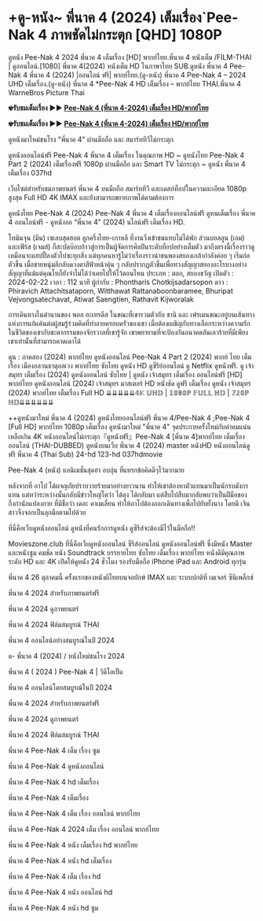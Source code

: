 <h1>+ดู-หนัง~ พี่นาค 4 (2024) เต็มเรื่อง`Pee-Nak 4  ภาพชัดไม่กระตุก [QHD] 1080P</h1>

ดูหนัง Pee-Nak 4  2024 พี่นาค 4 เต็มเรื่อง [HD] พากย์ไทย.พี่นาค 4 หนังเต็ม /FILM-THAI | ดูออนไลน์.[1080] พี่นาค 4(2024) หนังเต็ม HD ในภาษาไทย SUB.ดูหนัง พี่นาค 4 Pee-Nak 4  พี่นาค 4 (2024) |ออนไลน์ ฟรี| พากย์ไทย.(ดู-หนัง) พี่นาค 4 Pee-Nak 4  – 2024 UHD เต็มเรื่อง.(ดู-หนัง) พี่นาค 4 *Pee-Nak 4  HD เต็มเรื่อง – พากย์ไทย THAI.พี่นาค 4 WarneBros Picture Thai

**✾รับชมเต็มเรื่อง ▶▶ [Pee-Nak 4  (พี่นาค 4-2024) เต็มเรื่อง HD/พากย์ไทย](https://123cinephilejourney.xyz/th/movie/1172533/4)**

**✾รับชมเต็มเรื่อง ▶▶ [Pee-Nak 4  (พี่นาค 4-2024) เต็มเรื่อง HD/พากย์ไทย](https://123cinephilejourney.xyz/th/movie/1172533/4)**

ดูหนังมาใหม่ชนโรง "พี่นาค 4" ผ่านมือถือ และ สมาร์ททีวีไม่กระตุก

ดูหนังออนไลน์ฟรี Pee-Nak 4  พี่นาค 4 เต็มเรื่อง ในคุณภาพ HD ~ ดูหนังไทย Pee-Nak 4  Part 2 (2024) เต็มเรื่องฟรี 1080p ผ่านมือถือ และ Smart TV ไม่กระตุก ~ ดูหนัง พี่นาค 4 เต็มเรื่อง 037hd

เว็บไซต์สำหรับชมภาพยนตร์ พี่นาค 4 บนมือถือ สมาร์ททีวี และเดสก์ท็อปในความละเอียด 1080p สูงสุด Full HD 4K IMAX และยังสามารถขยายภาพได้ตามต้องการ

ดูหนังไทย Pee-Nak 4  (2024) Pee-Nak 4  พี่นาค 4 เต็มเรื่องออนไลน์ฟรี ดูหนเต็มเรื่อง พี่นาค 4 ออนไลน์ฟรี - ดูหนังออ “พี่นาค 4” (2024) นไลน์ฟรี เต็มเรื่อง HD.


โทมินจุน (มีน) เซเลบสุดฮอต ลูกครึ่งไทย-เกาหลี ที่งานวิ่งเข้าชนแทบไม่ได้พัก ส่วนบอลลูน (เอม) และเฟิร์ส (เจมส์) ก็สะบัดบ๊อบก้าวสู่การเป็นผู้จัดการศิลปินระดับท็อปอย่างเต็มตัว มาถึงตรงนี้เรื่องราวดูเหมือนจะแฮปปี้ลงตัวไปซะทุกสิ่ง แต่ทุกคนหารู้ไม่ว่าเรื่องราวน่าขนพองสยองเกล้ากำลังค่อย ๆ เริ่มก่อตัวขึ้น เมื่อชายหนุ่มลึกลับดวงตาสีฟ้าหน้าคุ้น ๆ กลับปรากฏตัวขึ้นเพื่อทวงสัญญาสยองอะไรบางอย่าง สัญญาที่แม้แต่คุณโทก็ยังจำไม่ได้ว่าเคยไปให้ไว้ตอนไหน
 ประเภท : ตลก, สยองขวัญ
 เปิดตัว : 2024-02-22
 เวลา : 112 นาที
 ผู้กำกับ : Phontharis Chotkijsadarsopon
 ดาว : Phiravich Attachitsataporn, Witthawat Rattanaboonbaramee, Bhuripat Vejvongsatechavat, Atiwat Saengtien, Rathavit Kijworalak


การเดินทางในตำนานของ พอล อะเทรดีส ในขณะที่เขารวมตัวกับ ชานิ และ เฟรเมนขณะอยู่บนเส้นทางแห่งการแก้แค้นต่อผู้สมรู้ร่วมคิดที่ทำลายครอบครัวของเขา เมื่อต้องเผชิญกับทางเลือกระหว่างความรักในชีวิตของเขากับชะตากรรมของจักรวาลที่เขารู้จัก เขาพยายามที่จะป้องกันอนาคตอันเลวร้ายที่มีเพียงเขาเท่านั้นที่สามารถคาดเดาได้

ดูน : ภาคสอง (2024) พากย์ไทย ดูหนังออนไลน์ Pee-Nak 4  Part 2 (2024) พากย์ ไทย เต็ม เรื่อง เมืองอลวนธาตุอลเวง พากย์ไทย ซับไทย ดูหนัง HD ดูซีรีย์ออนไลน์ ดู Netflix ดูหนังฟรี. ดู เจ้าสมุทร เต็มเรื่อง (2024) ดูหนังออนไลน์ ซับไทย | ดูหนัง เจ้าสมุทร เต็มเรื่อง ออนไลน์ฟรี [HD] พากย์ไทย ดูหนังออนไลน์ (2024) เจ้าสมุทร มาสเตอร์ HD หนังชัด ดูฟรี เต็มเรื่อง ดูหนัง เจ้าสมุทร (2024) พากย์ไทย เต็มเรื่อง Full HD ⇊⇊⇊⇊⇊𝟜𝕂 𝕌ℍ𝔻 | 𝟙𝟘𝟠𝟘ℙ 𝔽𝕌𝕃𝕃 ℍ𝔻 | 𝟟𝟚𝟘ℙ ℍ𝔻⇊⇊⇊⇊⇊⇊

++ดูหนังมาใหม่ พี่นาค 4 (2024) ดูหนังไทยออนไลน์ฟรี พี่นาค 4/Pee-Nak 4 ;Pee-Nak 4  [Full HD] พากย์ไทย 1080p เต็มเรื่อง ดูหนังมาใหม่ "พี่นาค 4" จุดประกายครั้งใหม่กับคำคมแน่นเหลือเกิน 4K หนังออนไลน์ไม่กระตุก『ดูหนังฟรี』Pee-Nak 4  [พี่นาค 4]พากย์ไทย เต็มเรื่อง ออนไลน์ (THAI-DUBBED) ดูหนังบนเว็บ พี่นาค 4 (2024) master หนังHD หนังออนไลน์ดูฟรี พี่นาค 4 (Thai Sub) 24-hd 123-hd 037hdmovie

Pee-Nak 4  (หนัง) แอนิเมชั่นสุดฮา อบอุ่น ที่แทรกข้อคิดดีๆไว้มากมาย

หลังจากที่ อาโป ได้ผจญภัยปราบวายร้ายมาอย่างยาวนาน ทำให้เขาต้องหาตัวแทนมาเป็นนักรบมังกรแทน แต่ทว่าระหว่างนั้นกลับมีข่าวใหญ่โตว่า ไต้ลุง ได้กลับมา แต่สืบไปสืบมากลับพบว่าเป็นฝีมือของกิ้งก่านักแปลงกาย ที่มีชื่อว่า เดอะ คาเมเลี่ยน ทำให้อาโปต้องออกเดินทางเพื่อไปยับยั้งนาง โดยมี เจิน สาวจิ้งจอกเป็นลุกมือตามไปด้วย

ที่นี่คือเว็บดูหนังออนไลน์ ดูหนังที่คนรักการดูหนัง ดูซีรีส์จะต้องมีไว้ในมือถือ!!

Movieszone.club ที่นี่คือเว็บดูหนังออนไลน์ ซีรีส์ออนไลน์ ดูหนังออนไลน์ฟรี ซึ่งมีหนัง Master และหนังซูม คมชัด หนัง Soundtrack บรรยายไทย ซับไทย เต็มเรื่อง พากย์ไทย หนังดีมีคุณภาพระดับ HD และ 4K เปิดให้ดูหนัง 24 ชั่วโมง รองรับมือถือ iPhone iPad และ Android ทุกรุ่น

พี่นาค 4 26 ตุลาคมนี้ ครั้งแรกของหนังผีไทยบนจอยักษ์ IMAX และ ระบบปกติที่ เมเจอร์ ซีนีเพล็กซ์

พี่นาค 4 2024 สำหรับภาพยนตร์ฟรี

พี่นาค 4 2024 ดูภาพยนตร์

พี่นาค 4 2024 ฟิล์มสมบูรณ์ THAI

พี่นาค 4 ออนไลน์อย่างสมบูรณ์ในปี 2024

ด- พี่นาค 4 (2024) / หนังใหม่ชนโรง 2024

พี่นาค 4 ( 2024 ) Pee-Nak 4  | วิดีโอเป็ด

พี่นาค 4 ออนไลน์โดยสมบูรณ์ในปี 2024

พี่นาค 4 2024 สำหรับภาพยนตร์ฟรี

พี่นาค 4 2024 ดูภาพยนตร์

พี่นาค 4 2024 ฟิล์มสมบูรณ์ THAI

พี่นาค 4 Pee-Nak 4  เต็ม เรื่อง ซูม

พี่นาค 4 Pee-Nak 4  ดูหนังออนไลน์

พี่นาค 4 Pee-Nak 4  hd เต็มเรื่อง

พี่นาค 4 Pee-Nak 4  เต็มเรื่อง

พี่นาค 4 Pee-Nak 4  เต็ม เรื่อง ออนไลน์ พากย์ไทย

พี่นาค 4 Pee-Nak 4  2024 เต็ม เรื่อง ออนไลน์ พากย์ไทย

พี่นาค 4 Pee-Nak 4  หนัง เต็มเรื่อง hd พากย์ไทย

พี่นาค 4 Pee-Nak 4  หนัง hd เต็มเรื่อง

พี่นาค 4 Pee-Nak 4  เต็ม เรื่อง hd

พี่นาค 4 Pee-Nak 4  หนัง ออนไลน์ hd

พี่นาค 4 Pee-Nak 4  หนัง hd ซูม

